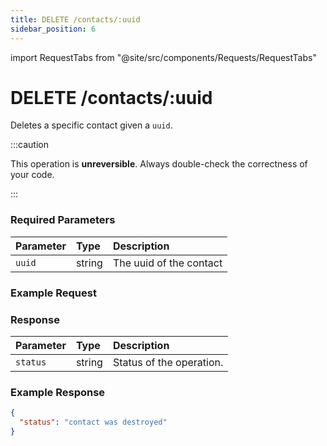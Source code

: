 ```yaml
---
title: DELETE /contacts/:uuid
sidebar_position: 6
---
```


import RequestTabs from "@site/src/components/Requests/RequestTabs"

# DELETE /contacts/:uuid

Deletes a specific contact given a `uuid`.

:::caution

This operation is **unreversible**. Always double-check the correctness of your code.

:::

### Required Parameters

| Parameter | Type   | Description             |
| :-------- | :----- | :---------------------- |
| `uuid`    | string | The uuid of the contact |

### Example Request

<RequestTabs endpoint='contacts_api' request='delete_contact'/>

### Response

| Parameter | Type   | Description              |
| :-------- | :----- | :----------------------- |
| `status`  | string | Status of the operation. |

### Example Response

```json title=response.json
{
  "status": "contact was destroyed"
}
```